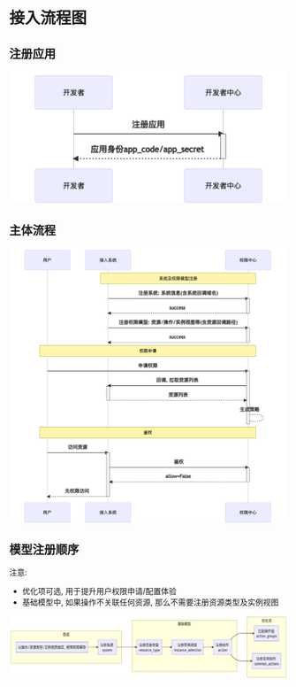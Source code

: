 # 接入流程图

## 注册应用

![flow_01](../assets/HowTo/flow_01.png)

## 主体流程

![flow_02](../assets/HowTo/flow_02.png)


## 模型注册顺序

注意: 
- 优化项可选, 用于提升用户权限申请/配置体验
- 基础模型中, 如果操作不关联任何资源, 那么不需要注册资源类型及实例视图

![flow_03](../assets/HowTo/flow_03.png)
